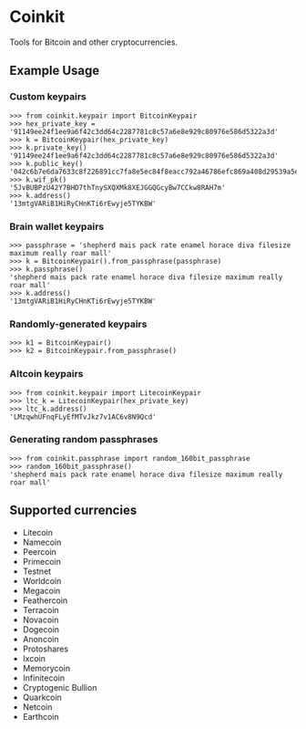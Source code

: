 Coinkit
=====

Tools for Bitcoin and other cryptocurrencies.

## Example Usage

### Custom keypairs

    >>> from coinkit.keypair import BitcoinKeypair
    >>> hex_private_key = '91149ee24f1ee9a6f42c3dd64c2287781c8c57a6e8e929c80976e586d5322a3d'
    >>> k = BitcoinKeypair(hex_private_key)
    >>> k.private_key()
    '91149ee24f1ee9a6f42c3dd64c2287781c8c57a6e8e929c80976e586d5322a3d'
    >>> k.public_key()
    '042c6b7e6da7633c8f226891cc7fa8e5ec84f8eacc792a46786efc869a408d29539a5e6f8de3f71c0014e8ea71691c7b41f45c083a074fef7ab5c321753ba2b3fe'
    >>> k.wif_pk()
    '5JvBUBPzU42Y7BHD7thTnySXQXMk8XEJGGQGcyBw7CCkw8RAH7m'
    >>> k.address()
    '13mtgVARiB1HiRyCHnKTi6rEwyje5TYKBW'

### Brain wallet keypairs
    
    >>> passphrase = 'shepherd mais pack rate enamel horace diva filesize maximum really roar mall'
    >>> k = BitcoinKeypair().from_passphrase(passphrase)
    >>> k.passphrase()
    'shepherd mais pack rate enamel horace diva filesize maximum really roar mall'
    >>> k.address()
    '13mtgVARiB1HiRyCHnKTi6rEwyje5TYKBW'

### Randomly-generated keypairs

    >>> k1 = BitcoinKeypair()
    >>> k2 = BitcoinKeypair.from_passphrase()

### Altcoin keypairs

    >>> from coinkit.keypair import LitecoinKeypair
    >>> ltc_k = LitecoinKeypair(hex_private_key)
    >>> ltc_k.address()
    'LMzqwhUFnqFLyEfMTvJkz7v1AC6v8N9Qcd'

### Generating random passphrases

    >>> from coinkit.passphrase import random_160bit_passphrase
    >>> random_160bit_passphrase()
    'shepherd mais pack rate enamel horace diva filesize maximum really roar mall'

## Supported currencies

- Litecoin
- Namecoin
- Peercoin
- Primecoin
- Testnet
- Worldcoin
- Megacoin
- Feathercoin
- Terracoin
- Novacoin
- Dogecoin
- Anoncoin
- Protoshares
- Ixcoin
- Memorycoin
- Infinitecoin
- Cryptogenic Bullion
- Quarkcoin
- Netcoin
- Earthcoin
